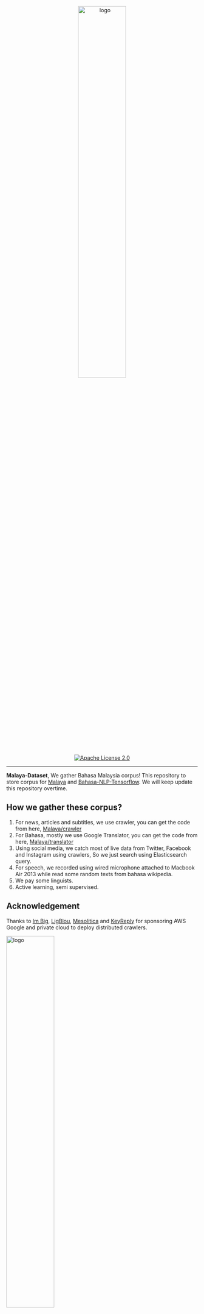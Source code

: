 <p align="center">
    <a href="#readme">
        <img alt="logo" width="50%" src="wordcloud.png">
    </a>
</p>
<p align="center">
  <a href="https://github.com/huseinzol05/Malaya-Dataset/blob/master/LICENSE"><img alt="Apache License 2.0" src="https://img.shields.io/badge/License-Apache--2.0-yellow.svg"></a>
</p>

---

**Malaya-Dataset**, We gather Bahasa Malaysia corpus! This repository to store corpus for [Malaya](https://github.com/huseinzol05/Malaya) and [Bahasa-NLP-Tensorflow](https://github.com/huseinzol05/Bahasa-NLP-Tensorflow). We will keep update this repository overtime.

## How we gather these corpus?

1. For news, articles and subtitles, we use crawler, you can get the code from here, [Malaya/crawler](https://github.com/huseinzol05/Malaya/tree/master/crawl)
2. For Bahasa, mostly we use Google Translator, you can get the code from here, [Malaya/translator](https://github.com/huseinzol05/Malaya/tree/master/translator)
3. Using social media, we catch most of live data from Twitter, Facebook and Instagram using crawlers, So we just search using Elasticsearch query.
4. For speech, we recorded using wired microphone attached to Macbook Air 2013 while read some random texts from bahasa wikipedia.
5. We pay some linguists.
6. Active learning, semi supervised.

## Acknowledgement

Thanks to [Im Big](https://www.facebook.com/imbigofficial/), [LigBlou](https://www.facebook.com/ligblou), [Mesolitica](https://mesolitica.com/) and [KeyReply](https://www.keyreply.com/) for sponsoring AWS Google and private cloud to deploy distributed crawlers.

<img alt="logo" width="50%" src="https://malaya-dataset.s3-ap-southeast-1.amazonaws.com/ligblou-mesolitca-keyreply.png">

## Table of contents
  * [Dictionary](#dictionary)
    * [73k English-Malay](#73k-english-malay)
    * [200k English-Malay](#200k-english-malay)
    * [90k synonym](#90k-synonym)
    * [Dictionary, 24550 unique words](#dictionary-24550-unique-words)
    * [Dialect](#dialect)
    * [Ngrams](#ngrams)
  * [Lexicon](#lexicon)
    * [sentiment](#sentiment)
    * [emotion](#emotion)
  * [Tagging](#tagging)
    * [Dependency](#dependency)
    * [Part of Speech](#part-of-speech)
    * [Entities](#entities-json)
  * [Sentiment](#sentiment-1)
    * [sentiment News](#sentiment-news)
    * [sentiment Twitter](#sentiment-twitter)
    * [sentiment Multidomain](#sentiment-multidomain)
    * [Polarity](#polarity)
  * [Corpus](#corpus)
    * [Audience Nationality](#audience-nationality)
    * [Emotion](#emotion-1)
    * [Gender](#gender)
    * [Insincere question](#insincere-question)
    * [Irony](#irony)
    * [Language Detection](#language-detection)
    * [Malaysia Entities](#malaysia-entities)
    * [Malaysia Topics](#malaysia-topics)
    * [Political landscape](#political-landscape)
    * [Sarcastic news-headline](#sarcastic-news-headline)
    * [Subjectivity](#subjectivity)
    * [Toxicity](#toxicity)
  * [News](#news)
    * [Fake News](#fake-news)
    * [News, crawled](#news-crawled)
    * [30k News](#30k-news)
    * [Articles](#articles)
    * [CNN](#cnn-news)
  * [Speech](#speech)
    * [Tolong sebut](#tolong-sebut)
    * [Wikipedia](#wikipedia)
    * [Manglish](#manglish)
  * [Optical Character Recognition](#optical-character-recognition)
    * [Malay-to-Jawi](#malay-to-jawi)
    * [Malay handwriting (Satisfy-Regular)](#malay-handwriting-satisfy-regular)
  * [English-Malay translation](#english-malay-translation)
  * [Question-Answer](#question-answer)
    * [General](#general)
    * [SQUAD](#squad)
  * [Normalization](#normalization)
    * [Normalize](#normalize)
    * [Stemmer](#stemmer)
  * [Text-similarity](#text-similarity)
    * [Quora](#quora)
    * [SNLI](#snli)
  * [Dumping](#dumping)
    * [Karangan sekolah](#karangan-sekolah)
    * [Wikipedia](#wikipedia-1)
    * [Instagram](#instagram)
    * [Twitter](#twitter)
    * [Public news](#public-news)
    * [Parliament](#parliament)
    * [Singlish text](#singlish-text)
    * [Singapore news](#singapore-news)
    * [Subtitle](#subtitle)
  * [Crawl](#crawl)
    * [Foodpanda](#foodpanda)
    * [Klook](#klook)
    * [IIUM-Confession](#iium-confession)
    * [Wattpad](#wattpad)
  * [Suggestion](#suggestion)
  * [Citation](#citation)
  * [Donation](#donation)

## [Dictionary](dictionary)

**_Not an official released from Dewan Bahasa._**

#### 73k English-Malay

Total size: 1.1 MB

Originally posted by Facebook, https://dl.fbaipublicfiles.com/arrival/dictionaries/en-ms.txt

#### [200k English-Malay](dictionary/200k-english-malay)

Total size: 6.9 MB

#### [90k synonym](dictionary/synonym)

Total size: 4.7 MB    

#### [Dictionary, 24550 unique words](dictionary/dictionary)

Total size: 428 KB

#### [Dialect](dictionary/dialect)

Glossaries for,

1. johor
2. kedah
3. kelantan
4. negeri sembilan
5. melaka
6. pahang
7. penang
8. sukuan

Its a html table structure from http://prpm.dbp.gov.my/Cari1?keyword=%3d&d=150348&

#### [Ngrams](dictionary/ngram)

Total size: 92 MB

Unigram and Bigram collected from news, structure,
```python
{'saya': 1000}
```

## [Lexicon](lexicon)

Malaya provided lexicon generator to induce new lexicons, https://malaya.readthedocs.io/en/latest/Lexicon.html

#### [sentiment](lexicon/sentiment.json)

```python
{'negative': ['str1','str2'], 'positive': ['str3','str4']}
```

#### [emotion](lexicon/emotion.json)

```python
{'anger': ['str1'], 'fear': ['str2'], 'joy': ['str3'], 'love': ['str4'], 'sadness': ['str5'], 'surprise': ['str6']}
```

## [Tagging](tagging)

#### [Dependency](tagging/dependency)

Total size: 24.1 MB

#### [Part-of-Speech](tagging/part-of-speech)

Total size: 3.1 MB

1. ADJ - Adjective, kata sifat
2. ADP - Adposition
3. ADV - Adverb, kata keterangan
4. ADX - Auxiliary verb, kata kerja tambahan
5. CCONJ - Coordinating conjuction, kata hubung
6. DET - Determiner, kata penentu
7. NOUN - Noun, kata nama
8. NUM - Number, nombor
9. PART - Particle
10. PRON - Pronoun, kata ganti
11. PROPN - Proper noun, kata ganti nama khas
12. SCONJ - Subordinating conjunction
13. SYM - Symbol
14. VERB - Verb, kata kerja
15. X - Other

Thank you [UD_Indonesian-GSD](https://github.com/UniversalDependencies/UD_Indonesian-GSD) for open-sourced Indonesia POS dataset, Malaya use it to transfer knowledge.

#### [Entities, JSON](tagging/entities)

Total size: 3.1 MB

1. OTHER - Other
2. law - law, regulation, related law documents, documents, etc
3. location - location, place
4. organization - organization, company, government, facilities, etc
5. person - person, group of people, believes, etc
6. quantity - numbers, quantity
7. time - date, day, time, etc
8. event - unique event happened, etc

Thank you [indonesia-ner](https://github.com/yusufsyaifudin/indonesia-ner) for open-sourced Indonesia entity dataset, Malaya use it to transfer knowledge.

## [Sentiment](sentiment)

#### [Sentiment News](sentiment/news-sentiment)

Total size: 496 KB

1. Positive
2. Negative

#### [Sentiment Twitter](sentiment/twitter-sentiment)

Total size: 50.6 MB

1. Positive
2. Negative

#### [Sentiment Multidomain](sentiment/multidomain-sentiment)

Total size: 159 KB

1. Amazon review, Positive and Negative
2. IMDB review, Positive and Negative
3. Yelp review, Positive and Negative

#### [Polarity](sentiment/polarity)

Total size: 1.3 MB

1. Positive
2. Negative

## [Corpus](corpus)

#### [Audience Nationality](corpus/audience)

Total size: 246 KB

1. constituency
2. national

#### [Emotion](corpus/emotion)

Total size: 41.2 MB

1. Anger
2. Fear
3. Joy
4. Love
5. Sadness
6. Surprise

#### [Gender](corpus/gender)

Total size: 2.2 MB

1. Unknown
2. Male
3. Female
4. Brand

#### [Insincere question](corpus/insincere-question)

Total size: 60.4 MB

1. Negative
2. Positive

#### [Irony](corpus/irony)

Total size: 465 KB

1. Positive
2. Negative

#### [Language-detection](corpus/language-detection)

1. english
2. malay
3. indonesia
4. rojak
5. manglish
6. others

#### [Malaysia-entities](corpus/malaysia-entities)

Social media texts related to Malaysia entities.

Total size: 190.1 MB

<details><summary>Complete list (210 entities)</summary>

1. mahathir
2. anwar ibrahim
3. najib razak
4. pakatan harapan
5. syed saddiq
6. parti keadilan rakyat
7. umno
8. barisan nasional
9. parti islam semalaysia
10. nurul izzah
11. tunku ismail idris
12. mca
13. democratic action party
14. parti amanah
15. ppbm
16. mic
17. tun daim zainuddin
18. datuk seri abdul hadi awang
19. majlis pakatan harapan
20. wan azizah
21. parti pribumi bersatu malaysia
22. datuk seri azmin ali
23. datuk johari abdul
24. tengku razaleigh hamzah
25. tan sri dr rais yatim
26. rafizi ramli
27. bersatu
28. bernama
29. donald trump
30. perkasa
31. tan sri mokhzani mahathir
32. rais yatim
33. anthony loke siew fook
34. rosmah mansur
35. arul kanda
36. zeti aziz
37. robert kuok
38. hassan merican
39. ks jomo
40. jho low
41. kadir jasin
42. zakir naik
43. bung mokhtar
44. shafie apdal
45. ariff md yusof
46. felda
47. dato vida
48. jabatan perancangan bandar desa
49. jabatan perdana menteri malaysia
50. kementerian kewangan malaysia
51. kementerian dalam negeri malaysia
52. kementerian perdagangan dalam negeri hal ehwal pengguna malaysia
53. kementerian luar negeri malaysia
54. kementerian pertahanan malaysia
55. kementerian pendidikan malaysia
56. kementerian pembangunan luar bandar
57. kementerian kerja raya malaysia
58. kementerian kesihatan malaysia
59. kementerian komunikasi multimedia malaysia
60. kementerian perumahan kerajaan tempatan malaysia
61. kementerian pelancongan kebudayaan malaysia
62. kementerian pengangkutan malaysia
63. kementerian pembangunan wanita keluarga masyarakat malaysia
64. kementerian pertanian industri asas tani
65. kementerian perusahaan perladangan komoditi
66. kementerian perdagangan antarabangsa industri
67. kementerian sains teknologi inovasi malaysia
68. kementerian sumber manusia malaysia
69. kementerian sumber asli alam sekitar malaysia
70. kementerian wilayah persekutuan malaysia
71. kementerian tenaga teknologi hijau air malaysia
72. jabatan perkhidmatan awam malaysia
73. jabatan kemajuan islam (jakim) department of islamic development
74. jabatan parlimen malaysia
75. agensi kelayakan malaysia
76. agensi penguatkuasaan maritim malaysia
77. bahagian istiadat urusetia persidangan antarabangsa
78. bahagian hal ehwal undang-undang
79. bahagian kabinet perlembangan perhubungan antara kerajaan
80. bahagian kemajuan wilayah persekutuan perancangan lembah klang
81. bahagian keselamatan negara
82. bahagian pengurusan hartanah
83. bahagian pengurusan perkhidmatan sumber manusia
84. bahagian penyelidikan
85. biro bantuan guaman
86. biro pengaduan awam
87. biro tatanegara
88. istana negara
89. institut kefahaman islam malaysia
90. institut latihan kehakiman perundangan
91. pejabat ketua setiausaha negara
92. pejabat perdana menteri
93. jabatan peguam negara
94. majlis agama islam wilayah persekutuan
95. masjid negara
96. pejabat ketua pegawai keselamatan kerajaan malaysia
97. pejabat setiausaha persekutuan sabah
98. perpustakaan kuala lumpur
99. pejabat setiausaha persekutuan sarawak
100. lembaga tabung haji
101. penasihat sains
102. jabatan audit negara malaysia
103. jabatan pertahanan awam malaysia
104. suruhanjaya pengankutan awam darat
105. perbendaharaan malaysia
106. majlis tindakan ekonomik negara
107. jabatan perangkaan (jp) department of statistics
108. polis diraja malaysia
109. ikatan relawan rakyat malaysia
110. jabatan penjara malaysia
111. jabatan pendaftaran negara malaysia
112. lembaga penapisan filem
113. jabatan imigresen malaysia
114. suruhanjaya syarikat malaysia
115. suruhanjaya koperasi malaysia
116. perbadanan harta intelek malaysia
117. bank kerjasama rakyat malaysia
118. perbadanan nasional berhad
119. maktab koperasi malaysia
120. suruhanjaya persaingan malaysia
121. institut diplomasi hal ehwal luar negeri
122. angkatan tentera malaysia
123. tentera darat malaysia
124. tentera udara diraja malaysia
125. tentera laut diraja malaysia
126. program latihan khidmat negara
127. dewan bahasa pustaka
128. institut pendidikan guru malaysia
129. perbadanan tabung pendidikan tinggi nasional
130. institut terjemahan negara malaysia
131. kejora
132. felcra
133. risda
134. jabatan kerja raya malaysia
135. lembaga lebuhraya malaysia
136. lembaga jurutera malaysia
137. lembaga pembangunan industri pembinaan
138. institut jantung negara
139. klinik 1malaysia
140. insitut kanser negara
141. radio televisyen malaysia
142. suruhanjaya komunikasi multimedia malaysia
143. jabatan penerangan malaysia
144. jabatan perancangan bandar desa semenanjung malaysia
145. jabatan bomba penyelamat malaysia
146. jabatan perumahan negara
147. jabatan kerajaan tempatan
148. jabatan landskap negara
149. jabatan pengurusan sisa pepejal negara
150. tribunal perumahan pengurusan strata
151. perbadanan pengurusan sisa pepejal pembersihan awam
152. jabatan pelancongan malaysia
153. jabatan pengangkutan jalan
154. jabatan penerbangan awam
155. lembaga pelabuhan klang
156. jabatan laut malaysia
157. jabatan keselamatan jalan raya
158. lembaga pelabuhan kuantan
159. lembaga pelabuhan johor
160. lembaga pelabuhan pulau pinang
161. jabatan kebajikan masyarakat malaysia
162. institut penyelidikan kemajuan pertanian malaysia
163. lembaga kemajuan ikan malaysia
164. lembaga pemasaran pertanian persekutuan
165. jabatan pertanian malaysia
166. lembaga pertubuhan peladang
167. lembaga kemajuan pertanian kemubu
168. lembaga kemajuan pertanian muda
169. jabatan perikanan
170. jabatan perkhidmatan veterinar
171. lembaga perindustrian nanas malaysia
172. tabung ekonomi kumpulan usaha niaga
173. bank pertanian
174. lembaga minyak sawit malaysia
175. lembaga pembangunan pelaburan malaysia
176. agensi nuklear malaysia
177. institut penyelidikan teknologi nuklear malaysia
178. pusat sains negara
179. jabatan kimia malaysia
180. jabatan meteorologi malaysia
181. jabatan perkhidmatan awam
182. institut tadbiran awam negara
183. jabatan agama islam wilayah persekutuan
184. jabatan tenaga kerja semenanjung malaysia
185. jabatan alam sekitar
186. jabatan pengairan saliran
187. jabatan tanah galian wilayah persekutuan
188. jabatan perlindungan hidupan liar taman negara
189. dewan bandaraya kuala lumpur
190. perbadanan putrajaya
191. perbadanan labuan
192. jabatan bekalan air
193. jabatan perkhidmatan pembetungan
194. suruhanjaya tenaga
195. suruhanjaya perkhidmatan air negara
196. malaysian green technology corporation
197. yayasan hijau malaysia
198. mahkamah persekutuan
199. mahkamah syariah wilayah persekutuan
200. suruhanjaya perdagangan komoditi
201. suruhanjaya perkhidmatan awam
202. suruhanjaya perkhidmatan pendidikan
203. suruhanjaya pilihan raya
204. suruhanjaya pencegahan rasuah malaysia
205. tribunal perkhidmatan awam
206. unit khas teknologi tinggi
207. unit pemodenan tadbiran perancangan pengurusan malaysia
208. unit perancang ekonomi
209. unit penyelarasan pelaksanaan
210. urusetia persidangan antarabangsa protokol

</details>

#### [Malaysia Topics](corpus/malaysia-topics)

Social media texts related to Malaysia topics.

Total size: 322.4 MB

<details><summary>Complete list (249 topics)</summary>

1. ganja
2. orang asli
3. kaum cina
4. k-pop
5. kaum india
6. pos laju
7. hari raya aidilfitri
8. hari raya aidiladha
9. syarikat permulaan
10. isu tanah
11. kaum melayu
12. facebook
13. keluar parti
14. sabotaj parti
15. kotak undi
16. humanoid
17. kemalangan penumpang cedera
18. kemalangan maut
19. individu penjara
20. kes rogol
21. kes cabul
22. kes rompakan
23. kes ragut
24. cambridge analytica
25. kokain
26. bebas tahanan
27. sosial media
28. twitter
29. instagram
30. mati dipukul
31. pengedar dadah
32. kematian wabak
33. letupan bom
34. isu dadah
35. isu bmf
36. isu diesel
37. isu china
38. isu saudi arabia
39. unifi
40. piala thomas
41. fifa
42. bahasa pengaturcaraan
43. baling botol
44. perkahwinan kanak-kanak
45. produk berbahaya
46. musim durian
47. world cup
48. motogp
49. euro 2020
50. ask me a question
51. thai cave
52. racist
53. bola sepak
54. hockey
55. sepak takraw
56. reformasi
57. deepavali
58. chinese new year
59. lazada sells
60. shopee sells
61. e-sport
62. valve corporation
63. dota2
64. counter strike global-offensive
65. asean football organization
66. blackpink
67. kecurian kereta
68. kecurian motosikal
69. youtube rewind
70. pewdiepie
71. isu tiket
72. kuota haji
73. tsunami
74. kes lemas
75. kes buang bayi
76. kes pecah rumah
77. paedophilia
78. kes luar nikah
79. kes tangkap basah
80. kes bawah umur
81. pdrm
82. 1mdb
83. gst
84. sst
85. tiga penjuru
86. pilihan raya umum
87. pilihan raya kecil
88. pusat daerah mangundi
89. masalah air
90. rumah mampu milik
91. pendidikan
92. sekolah
93. universiti
94. maktab rendah sains mara
95. kesihatan
96. hutang negara
97. ekonomi
98. sosial
99. menteri besar kedah
100. menteri besar perak
101. menteri besar perlis
102. menteri besar selangor
103. menteri besar johor
104. menteri besar kelantan
105. menteri besar terengganu
106. menteri besar negeri sembilan
107. felda
108. kwsp
109. sosco
110. bank malaysia
111. bank negara
112. perdana menteri
113. timbalan perdana menteri
114. menteri dalam negeri
115. menteri kewangan
116. menteri pertahanan
117. menteri belia dan sukan
118. majlis penasihat
119. skim peduli sihat
120. ptptn
121. projek mega
122. gaji minimum
123. menyiasat skandal
124. highway tol
125. tabung haji
126. tentera malaysia
127. infrastruktur
128. kos sara hidup
129. pengangkutan awam
130. perkhidmatan awam
131. isu wanita
132. survei institut darul ehsan
133. inisiatif peduli rakyat
134. teknologi
135. internet
136. kecerdasan buatan
137. ahli dewan undangan negeri
138. suruhanjaya pilihan raya malaysia
139. kertas undi
140. akta pilihan raya
141. undi pos
142. undi rosak
143. harga minyak
144. petrol
145. subsidi kerajaan
146. mh370
147. gaji menteri
148. jabatan bubar
149. telekom malaysia
150. agama
151. lgbt
152. agama islam
153. masyarakat
154. liberalisme
155. kapitalisme
156. idealogi
157. parlimen
158. pusat transformasi bandar
159. institut diraja
160. tsunami fitnah
161. makro-ekonomi
162. mikro-ekonomi
163. pasaran saham malaysia
164. pendapatan negara
165. nilai ringgit jatuh
166. gaji median
167. bursa malaysia
168. malaysia baru
169. keluar parlimen
170. dewan rakyat
171. tabung harapan
172. isu singapura
173. isu rohingya
174. isu syria
175. malaysia-indonesia
176. isu gaza
177. isu palestin
178. isu yaman
179. harimau malaya
180. isu kuil
181. isu lynas
182. isu masjid
183. isu sosma
184. isu ecrl
185. royalti minyak
186. kes rasuah
187. kewangan dan perniagaan
188. saham dan komoditi
189. isu kerugian
190. bumiputera
191. alam sekitar
192. isu kemiskinan
193. sumber asli
194. pertanian malaysia
195. pertanian durian
196. pertanian padi
197. pertanian getah
198. pertanian kelapa sawit
199. pertanian pisang
200. pertanian nenas
201. akuakultur malaysia
202. hortikultur malaysia
203. icerd
204. yang di-pertuan agong
205. perlembagaan malaysia
206. malaysia airlines
207. malaysia airport
208. kuala lumpur international airport
209. malacca airport
210. bintulu airport
211. kota kinabalu airport
212. kuching airport
213. labuan airport
214. lahad datu airport
215. langkawi airport
216. limbang airport
217. miri airport
218. penang airport
219. sandakan airport
220. sibu airport
221. sultan abdul halim airport
222. sultan haji ahmad shah airport
223. sultan azlan shah airport
224. sultan ismail petra airport
225. sultan mahmud airport
226. tawau airport
227. tioman airport
228. anggota bomba
229. angkatan tentera darat
230. angkatan tentera laut
231. angkatan tentera udara
232. anggota ambulans
233. anggota polis
234. perkhidmatan kehakiman
235. perkhidmatan am persekutuan
236. industri 4.0
237. kumpulan pengganas tempatan
238. kumpulan pengganas asing
239. sultan selangor
240. sultan kedah
241. sultan kelantan
242. sultan perlis
243. sultan johor
244. sultan negeri sembilan
245. sultan terengganu
246. pemilihan agong
247. isu plastik
248. gejala sosial
249. isytihar darurat

</details>

#### [Sarcastic news-headline](corpus/sarcastic-news-headline)

Total size: 1.78 MB

1. Positive
2. Negative

#### [Subjectivity](corpus/subjectivity)

Total size: 1.4 MB

1. Positive
2. Negative

#### [Toxicity](corpus/toxicity)

Total size: 70 MB

Toxicity is multilabels and multiclasses, prefer to use sigmoid / logistic.

1. toxic
2. severe toxic
3. obscene
4. threat
5. insult
6. identity hate

#### [Political landscape](corpus/political-landscape)

Total size: 2 MB

1. Kerajaan (BN)
2. Pembangkang (PAS, DAP, PKR)

## [News](news)

#### [Fake News](news/fake-news)

Total size: 122.2 MB

1. Negative
2. Positive

Malaysia fake news, contributed by [syazanihussin](https://github.com/syazanihussin/FLUX/tree/master/data)

#### [30k News](news/news-30k)

Total size: 66.6 MB

Crawled on Google news using these keywords,

```python
strings = [
    'bank negara OR kewangan malaysia OR kementerian kewangan',
    'mata wang malaysia OR bon malaysia OR saham malaysia',
    'perdagangan malaysia OR ekonomi malaysia OR sosial malaysia',
    'kementerian malaysia',
    'kaum melayu OR kaum cina',
    'stock market malaysia OR saham malaysia',
    'malaysia parliament OR parlimen malaysia',
    'asia OR asean',
    'malaysia property OR hartanah malaysia',
    'artis OR wanita',
    'pendidikan OR kesihatan OR infrastruktur'
    'dr mahathir OR wan zizah OR lim guan eng OR muhyiddin OR mohamad sabu OR azmin ali',
    'umno OR pkr OR mic OR barisan nasional OR parti amanah OR dap',
    'isu kerajaan OR isu pembangkang',
    'politik OR malaysia OR dunia OR bisnes',
    'sukan OR hiburan OR teknologi OR gaya hidup OR automotif'
    'johor OR kedah OR kelantan OR melaka',
    'negeri sembilan OR pahang OR pulau pinang OR perak',
    'perlis OR sabah OR sarawak OR selangor',
    'terengganu OR kuala lumpur OR labuan OR putrajaya',
]
```

#### [News, crawled](news/news-new)

Total size: 308.7 MB

<details><summary>Complete list (462 news)</summary>

1. isu pengedar dadah
2. isu suruhanjaya tenaga
3. isu polis diraja malaysia
4. isu pakatan harapan
5. isu individu penjara
6. isu bumiputera
7. isu anwar ibrahim
8. isu mati dipukul
9. isu isu plastik
10. isu pasaran saham malaysia
11. isu undi rosak
12. isu bank malaysia
13. isu isu rohingya
14. sukan elektronik
15. isu kes buang bayi
16. isu isu singapura
17. isu lembaga pelabuhan johor
18. isu kota kinabalu airport
19. isu jabatan bekalan air
20. isu barisan nasional
21. isu kementerian perdagangan dalam negeri hal ehwal pengguna malaysia
22. isu mh370
23. isu sumber asli
24. isu kes tangkap basah
25. isu lembaga kemajuan ikan malaysia
26. isu paedophilia
27. isu suruhanjaya syarikat malaysia
28. isu suruhanjaya pengankutan awam darat
29. isu jabatan pengangkutan jalan
30. isu tunku ismail idris
31. isu asean football organization
32. isu kes cabul
33. isu lembaga pembangunan industri pembinaan
34. isu kumpulan pengganas tempatan
35. isu isu yaman
36. isu isu wanita
37. isu pejabat setiausaha persekutuan sabah
38. isu bank kerjasama rakyat malaysia
39. isu pusat transformasi bandar
40. isu jabatan parlimen malaysia
41. isu e-sport
42. isu perkhidmatan kehakiman
43. isu bebas tahanan
44. isu jabatan penjara malaysia
45. isu kewangan dan perniagaan
46. isu mahathir
47. isu menteri besar perak
48. isu perkahwinan kanak-kanak
49. isu kementerian perusahaan perladangan komoditi
50. isu kementerian tenaga teknologi hijau air malaysia
51. isu angkatan tentera malaysia
52. isu tioman airport
53. isu institut latihan kehakiman perundangan
54. isu lembaga kemajuan pertanian muda
55. isu tribunal perkhidmatan awam
56. isu datuk seri abdul hadi awang
57. isu lazada sells
58. isu perbadanan harta intelek malaysia
59. isu rosmah mansur
60. isu unit khas teknologi tinggi
61. isu pewdiepie
62. isu liberalisme
63. isu bintulu airport
64. isu perkhidmatan am persekutuan
65. isu agensi nuklear malaysia
66. isu sultan johor
67. isu k-pop
68. isu mic
69. isu humanoid
70. isu alam sekitar
71. isu perpustakaan kuala lumpur
72. isu institut kefahaman islam malaysia
73. isu jabatan perumahan negara
74. isu institut penyelidikan teknologi nuklear malaysia
75. isu jabatan penerbangan awam
76. isu lembaga pelabuhan pulau pinang
77. isu jabatan tanah galian wilayah persekutuan
78. isu kementerian kesihatan malaysia
79. .DS_Store
80. isu kes ragut
81. isu institut tadbiran awam negara
82. isu deepavali
83. isu bahasa pengaturcaraan
84. isu jabatan kebajikan masyarakat malaysia
85. isu menteri besar selangor
86. isu pertanian nenas
87. isu ikatan relawan rakyat malaysia
88. isu suruhanjaya pilihan raya malaysia
89. isu musim durian
90. isu isu diesel
91. isu pejabat perdana menteri
92. isu industri 4.0
93. isu kementerian kerja raya malaysia
94. isu malaysia airport
95. isu 1mdb
96. isu angkatan tentera laut
97. isu jabatan perikanan
98. isu isu kuil
99. isu menteri besar kedah
100. isu pejabat ketua setiausaha negara
101. isu letupan bom
102. isu yang di-pertuan agong
103. isu isu syria
104. isu sultan ismail petra airport
105. isu kuala lumpur international airport
106. isu parti keadilan rakyat
107. isu radio televisyen malaysia
108. isu lembaga pemasaran pertanian persekutuan
109. isu instagram
110. isu mca
111. isu jabatan landskap negara
112. isu sandakan airport
113. isu kes rompakan
114. isu lembaga pelabuhan kuantan
115. isu isu dadah
116. isu kapitalisme
117. isu kementerian pengangkutan malaysia
118. isu langkawi airport
119. isu kokain
120. isu sibu airport
121. isu makanan malaysia
122. isu kemalangan penumpang cedera
123. isu istana negara
124. isu fifa
125. isu perbendaharaan malaysia
126. isu masalah air
127. isu isu gaza
128. isu majlis penasihat
129. isu jabatan pengairan saliran
130. isu tabung ekonomi kumpulan usaha niaga
131. isu pertanian kelapa sawit
132. isu syed saddiq
133. isu bahagian hal ehwal undang-undang
134. isu institut terjemahan negara malaysia
135. isu pertanian malaysia
136. isu majlis agama islam wilayah persekutuan
137. isu zakir naik
138. isu nurul izzah
139. isu kuching airport
140. isu donald trump
141. isu telekom malaysia
142. isu menteri besar kelantan
143. isu royalti minyak
144. isu kementerian perdagangan antarabangsa industri
145. isu nilai ringgit jatuh
146. isu kos sara hidup
147. isu isytihar darurat
148. isu twitter
149. isu lembaga jurutera malaysia
150. isu ahli dewan undangan negeri
151. isu tribunal perumahan pengurusan strata
152. isu orang asli
153. isu jabatan pertahanan awam malaysia
154. isu dewan bahasa pustaka
155. isu angkatan tentera udara
156. isu perbadanan nasional berhad
157. isu kematian wabak
158. isu kes lemas
159. isu pendidikan
160. isu kadir jasin
161. isu hari raya aidiladha
162. isu racist
163. isu ks jomo
164. isu bersatu
165. isu datuk johari abdul
166. isu pdrm
167. mata wang digital
168. isu bursa malaysia
169. isu bernama
170. isu maktab koperasi malaysia
171. isu kesihatan
172. isu anthony loke siew fook
173. isu menteri besar terengganu
174. isu shopee sells
175. isu agama islam
176. isu sultan haji ahmad shah airport
177. isu lembaga kemajuan pertanian kemubu
178. isu kes luar nikah
179. isu menteri pertahanan
180. isu tsunami
181. isu wan azizah
182. isu gaji menteri
183. kecerdasan buatan
184. isu tawau airport
185. isu parti pribumi bersatu malaysia
186. isu agensi penguatkuasaan maritim malaysia
187. isu institut penyelidikan kemajuan pertanian malaysia
188. isu akta pilihan raya
189. isu gaji median
190. isu bahagian penyelidikan
191. isu tentera malaysia
192. isu majlis pakatan harapan
193. isu hutang negara
194. isu isu palestin
195. isu subsidi kerajaan
196. isu counter strike global-offensive
197. isu tan sri mokhzani mahathir
198. isu universiti
199. isu pertanian getah
200. isu sultan kedah
201. isu kementerian pembangunan wanita keluarga masyarakat malaysia
202. isu jabatan imigresen malaysia
203. isu youtube rewind
204. isu shafie apdal
205. isu bahagian kemajuan wilayah persekutuan perancangan lembah klang
206. isu rais yatim
207. isu icerd
208. isu menteri belia dan sukan
209. isu jabatan kimia malaysia
210. isu perkasa
211. isu kuota haji
212. isu sepak takraw
213. isu tan sri dr rais yatim
214. isu sosial media
215. isu saham dan komoditi
216. isu valve corporation
217. isu infrastruktur
218. isu jabatan bomba penyelamat malaysia
219. isu hassan merican
220. isu pilihan raya kecil
221. isu felcra
222. isu malaysia airlines
223. isu bahagian keselamatan negara
224. isu malaysia-indonesia
225. isu tabung haji
226. isu pertanian durian
227. isu institut diraja
228. isu skim peduli sihat
229. isu menteri besar johor
230. isu kes pecah rumah
231. isu world cup
232. isu suruhanjaya perkhidmatan awam
233. isu lgbt
234. isu ariff md yusof
235. isu rafizi ramli
236. isu jabatan pendaftaran negara malaysia
237. isu jabatan perdana menteri malaysia
238. isu insitut kanser negara
239. isu kaum melayu
240. isu pengangkutan awam
241. isu perkhidmatan awam
242. isu jabatan pelancongan malaysia
243. isu kecurian kereta
244. isu jabatan peguam negara
245. isu kementerian wilayah persekutuan malaysia
246. isu facebook
247. isu sultan selangor
248. isu kertas undi
249. isu suruhanjaya perkhidmatan pendidikan
250. isu masjid negara
251. isu isu ecrl
252. isu sabotaj parti
253. aplikasi malaysia
254. isu penasihat sains
255. isu unit penyelarasan pelaksanaan
256. isu dato vida
257. isu isu masjid
258. isu parti islam semalaysia
259. isu hari raya aidilfitri
260. isu isu bmf
261. isu kementerian komunikasi multimedia malaysia
262. isu bola sepak
263. isu jabatan tenaga kerja semenanjung malaysia
264. isu kementerian sains teknologi inovasi malaysia
265. isu kumpulan pengganas asing
266. isu rumah mampu milik
267. isu isu kemiskinan
268. isu kementerian pelancongan kebudayaan malaysia
269. isu menteri besar negeri sembilan
270. isu undi pos
271. isu tiga penjuru
272. isu lembaga tabung haji
273. isu jabatan perancangan bandar desa semenanjung malaysia
274. isu euro 2020
275. isu kaum india
276. isu idealogi
277. isu biro pengaduan awam
278. isu isu tanah
279. isu sosial
280. isu thai cave
281. pengaturcaraan
282. isu perdana menteri
283. isu pertanian padi
284. isu anggota polis
285. isu institut diplomasi hal ehwal luar negeri
286. isu suruhanjaya pilihan raya
287. isu pilihan raya umum
288. isu miri airport
289. isu lembaga pertubuhan peladang
290. isu petrol
291. isu ptptn
292. isu kementerian dalam negeri malaysia
293. isu harimau malaya
294. isu tentera laut diraja malaysia
295. isu malaysia baru
296. isu anggota bomba
297. isu teknologi
298. isu akuakultur malaysia
299. isu unit perancang ekonomi
300. isu dewan rakyat
301. isu survei institut darul ehsan
302. isu bahagian pengurusan perkhidmatan sumber manusia
303. isu jabatan kerajaan tempatan
304. isu isu saudi arabia
305. isu pusat sains negara
306. isu unifi
307. isu inisiatif peduli rakyat
308. isu jabatan agama islam wilayah persekutuan
309. isu syarikat permulaan
310. isu jabatan audit negara malaysia
311. isu parlimen
312. isu highway tol
313. isu kecerdasan buatan
314. isu gaji minimum
315. isu blackpink
316. isu pejabat setiausaha persekutuan sarawak
317. isu jabatan penerangan malaysia
318. isu jabatan kemajuan islam (jakim) department of islamic development
319. isu kecurian motosikal
320. isu masyarakat
321. isu yayasan hijau malaysia
322. isu kementerian kewangan malaysia
323. isu bung mokhtar
324. isu suruhanjaya perdagangan komoditi
325. isu sekolah
326. isu malaysian green technology corporation
327. isu hockey
328. isu bank pertanian
329. isu kementerian sumber manusia malaysia
330. isu tengku razaleigh hamzah
331. isu keluar parti
332. isu sultan perlis
333. isu kementerian pembangunan luar bandar
334. isu pendapatan negara
335. isu suruhanjaya perkhidmatan air negara
336. isu isu kerugian
337. isu piala thomas
338. isu jabatan pertanian malaysia
339. isu suruhanjaya persaingan malaysia
340. isu agensi kelayakan malaysia
341. isu dewan bandaraya kuala lumpur
342. isu tun daim zainuddin
343. isu jabatan perlindungan hidupan liar taman negara
344. isu menteri besar perlis
345. isu projek mega
346. isu program latihan khidmat negara
347. isu klinik 1malaysia
348. isu najib razak
349. isu harga minyak
350. isu hortikultur malaysia
351. isu democratic action party
352. isu zeti aziz
353. isu kementerian pendidikan malaysia
354. isu lembaga pembangunan pelaburan malaysia
355. isu tentera udara diraja malaysia
356. isu keluar parlimen
357. isu lahad datu airport
358. isu isu sosma
359. isu kwsp
360. isu pusat daerah mangundi
361. isu perbadanan putrajaya
362. isu anggota ambulans
363. isu kementerian pertahanan malaysia
364. isu penang airport
365. isu isu lynas
366. isu pejabat ketua pegawai keselamatan kerajaan malaysia
367. isu ask me a question
368. isu kejora
369. isu mahkamah syariah wilayah persekutuan
370. isu gejala sosial
371. isu perbadanan pengurusan sisa pepejal pembersihan awam
372. isu jabatan pengurusan sisa pepejal negara
373. isu ekonomi
374. isu isu tiket
375. isu mikro-ekonomi
376. isu kes rasuah
377. isu suruhanjaya pencegahan rasuah malaysia
378. isu menteri kewangan
379. isu suruhanjaya koperasi malaysia
380. isu menyiasat skandal
381. isu labuan airport
382. isu ppbm
383. isu sultan negeri sembilan
384. isu kotak undi
385. isu pemilihan agong
386. isu perbadanan labuan
387. isu isu china
388. isu sultan azlan shah airport
389. isu sultan abdul halim airport
390. isu baling botol
391. isu malacca airport
392. isu bank negara
393. isu kes rogol
394. isu kes bawah umur
395. isu datuk seri azmin ali
396. mata wang malaysia
397. isu pos laju
398. isu tabung harapan
399. isu majlis tindakan ekonomik negara
400. isu pelancongan malaysia
401. isu perlembagaan malaysia
402. isu jabatan perkhidmatan pembetungan
403. isu dota2
404. isu timbalan perdana menteri
405. isu sst
406. isu umno
407. isu ganja
408. isu kaum cina
409. isu jho low
410. isu robert kuok
411. isu lembaga penapisan filem
412. isu parti amanah
413. isu reformasi
414. isu jabatan perkhidmatan awam malaysia
415. isu unit pemodenan tadbiran perancangan pengurusan malaysia
416. isu kemalangan maut
417. isu jabatan keselamatan jalan raya
418. isu kementerian pertanian industri asas tani
419. isu chinese new year
420. isu cambridge analytica
421. isu gst
422. isu jabatan meteorologi malaysia
423. isu jabatan kerja raya malaysia
424. isu sultan mahmud airport
425. isu makro-ekonomi
426. isu kementerian sumber asli alam sekitar malaysia
427. isu jabatan laut malaysia
428. isu jabatan perkhidmatan awam
429. isu sultan kelantan
430. isu jabatan perancangan bandar desa
431. isu biro bantuan guaman
432. isu mahkamah persekutuan
433. isu tentera darat malaysia
434. isu pertanian pisang
435. isu institut jantung negara
436. isu institut pendidikan guru malaysia
437. isu arul kanda
438. isu biro tatanegara
439. isu sultan terengganu
440. aset digital
441. isu lembaga minyak sawit malaysia
442. isu sosco
443. isu risda
444. isu lembaga perindustrian nanas malaysia
445. isu kementerian luar negeri malaysia
446. isu produk berbahaya
447. isu suruhanjaya komunikasi multimedia malaysia
448. isu bahagian kabinet perlembangan perhubungan antara kerajaan
449. isu agama
450. isu lembaga pelabuhan klang
451. isu motogp
452. isu maktab rendah sains mara
453. isu perbadanan tabung pendidikan tinggi nasional
454. isu internet
455. isu jabatan perkhidmatan veterinar
456. isu menteri dalam negeri
457. isu lembaga lebuhraya malaysia
458. isu jabatan bubar
459. isu kementerian perumahan kerajaan tempatan malaysia
460. isu tsunami fitnah
461. isu bahagian pengurusan hartanah
462. isu felda

</details>

#### [Articles](news/articles)

Total size: 3.1 MB

1. Filem
2. Kerajaan
3. Pembelajaran
4. Pendidikan
5. Sekolah

#### [CNN News](news/cnn-news)

Consist of body and summarization.

Originally from [Question Answering Corpus](https://github.com/deepmind/rc-data), had permission to translate dataset to another language.

Total size: 453 MB

## [Speech](speech)

#### Tolong sebut

Total size: 276 MB

**Voices contributed by**,

1. `sebut-perkataan-man` voices by [Husein Zolkepli](https://www.linkedin.com/in/husein-zolkepli/)
2. `tolong-sebut` voices by [Khalil Nooh](https://www.linkedin.com/in/khalilnooh/)
3. `sebut-perkataan-woman` voices by [Mas Aisyah Ahmad](https://www.linkedin.com/in/mas-aisyah-ahmad-b46508a9/)

#### Wikipedia

Total size: 1.08 GB

**Voices contributed by**,

1. voices by [Husein Zolkepli](https://www.linkedin.com/in/husein-zolkepli/)

#### Manglish

Total size: 1.9 GB

## [Optical Character Recognition](ocr)

#### Malay-to-Jawi

Total size: 445.3 MB

Dataset is simple, malay label can get from the name [idola.png](ocr/idola.png).

![alt text](ocr/idola.png)

#### Malay handwriting (Satisfy-Regular)

Total size: 194.4 MB

Dataset is simple, malay label can get from the name [syarif.png](ocr/syarif.png).

![alt text](ocr/syarif.png)

## [English-Malay translation](english-malay)

**Output from Google Translate.**

Total size: 91.2 MB

## [Question-Answer](question-answer)

#### [General](question-answer/general)

Total size: 2.5 MB

```
1 mary pergi ke taman. 2 mary pergi ke dapur. 3 husein kembali ke pejabat.
4 husein perjalanan ke lorong. 5 jeff kembali ke bilik tidur. 6 fred berpindah ke lorong.
7 husein berpindah ke bilik mandi. 8 jeff kembali ke taman. 9 jeff kembali ke dapur.
10 fred kembali ke taman. 11 mary mendapat bola sepak di sana. 12 mary menyerahkan bola sepak kepada jeff.
13 apa yang mary berikan kepada jeff? <> bola sepak <> 12.
14 husein kembali ke lorong. 15 jeff kembali ke bilik tidur. 16 apa yang mary berikan kepada jeff? <> bola sepak <> 12.
17 fred berpindah ke bilik mandi. 18 mary mengambil susu di sana. 19 apa yang mary berikan kepada jeff? <> bola sepak <> 12.
20 fred pergi ke dapur. 21 mary menyerahkan susu itu kepada fred. 22 siapa yang memberikan susu itu kepada fred? <> mary <> 21.
23 fred berpindah ke lorong. 24 jeff pergi ke pejabat. 25 siapa yang mary memberikan susu itu? <> fred <> 21
```

#### [SQUAD](question-answer/squad)

**Translating still in progress**.

Originally from [SQUAD (Stanford Question Answering Dataset)](https://rajpurkar.github.io/SQuAD-explorer/)

Allow to translate to different language, [stated here](https://groups.google.com/forum/#!searchin/squad-stanford-qa/translate%7Csort:date/squad-stanford-qa/tLNlhhMZIFM/x9il9aF2CgAJ), and distributed under the [CC BY-SA 4.0 license](http://creativecommons.org/licenses/by-sa/4.0/legalcode).

## [Normalization](normalization)

#### [Normalize](normalization/normalize)

Total size: 2.6 MB

#### [Stemmer](normalization/stemmer)

Total size: 6.5 MB

1. News stemming
2. Wikipedia stemming

## [Text similarity](text-similarity)

#### [Quora](text-similarity/quora)

Originally from [First Quora Dataset Release: Question Pairs](https://data.quora.com/First-Quora-Dataset-Release-Question-Pairs), protected by [Terms of Service](https://www.quora.com/about/tos), allowing for non-commercial use.

Total size: 60.8 MB

#### [SNLI](text-similarity/snli)

Translated from [The Stanford Natural Language Inference (SNLI) Corpus](https://nlp.stanford.edu/projects/snli/.)

Total size: 55 MB

## [Dumping](dumping)

#### [Karangan sekolah](dumping/karangan-sekolah)

Total size: 221 KB

#### Wikipedia

Total size: 240.2 MB, 1663373 sentences, [download link](https://huseinhouse-storage.s3-ap-southeast-1.amazonaws.com/bert-bahasa/dumping-wiki-6-july-2019.json).

Total size: 255.1 MB, 1303844 sentences, [download link](https://huseinhouse-storage.s3-ap-southeast-1.amazonaws.com/bert-bahasa/dumping-wiki-20-july-2019.json).

**RAW**, Total size: 243.2 MB, 1748387 sentences, [download link](https://malaya-dataset.s3-ap-southeast-1.amazonaws.com/wikidump1-raw.json)

#### Instagram

Total size: 418.2 MB, 695571 sentences, [download link](https://huseinhouse-storage.s3-ap-southeast-1.amazonaws.com/bert-bahasa/dumping-instagram-6-july-2019.json).

#### Twitter

Total size: 577.5 MB, 10172726 sentences, [download link](https://huseinhouse-storage.s3-ap-southeast-1.amazonaws.com/bert-bahasa/dumping-twitter-6-july-2019.json).

#### Public news

Total size: 57.7 MB, 399251 sentences, [download link](https://huseinhouse-storage.s3-ap-southeast-1.amazonaws.com/bert-bahasa/dumping-news-6-july-2019.json).

#### Parliament

Total size: 46.7 MB, 252095 sentences, [download link](https://huseinhouse-storage.s3-ap-southeast-1.amazonaws.com/bert-bahasa/dumping-parliament-7-july-2019.json).

#### Singlish text

Singlish is a mix of Chinese, Bahasa, Tamil and majority English, singaporean slang.

Random crawled from different singaporean websites and blogs.

Total size: 1.2 GB, 19870766 sentences, [download link](https://huseinhouse-storage.s3-ap-southeast-1.amazonaws.com/bert-bahasa/singlish.txt).

Contributed by [brytjy](https://github.com/brytjy).

#### Singapore news

Total size: 213.1 MB, 1760382 sentences, [download link](https://huseinhouse-storage.s3-ap-southeast-1.amazonaws.com/bert-bahasa/sg-news.txt).

Contributed by [brytjy](https://github.com/brytjy).

#### [Subtitle](dumping/subtitle)

Total size: 1.5 MB

## [Crawl](crawl)

**This is crawled data, proceed with caution**.

#### [Foodpanda](crawl/foodpanda)

Crawled up to 4697 restaurants registered in https://www.foodpanda.my/.

Contain location, restaurant name, star rating, characteristics, delivery methods and food descriptions.

Total size: 94.1 MB

#### [Klook](crawl/klook)

Crawled up to 200 interesting locations from MY and SG klook.

Total size: 10.3 MB

#### [IIUM-Confession](crawl/iium-confession)

Crawled up to 20k confession posts.

Total size: 75.1 MB

#### [Wattpad](crawl/wattpad)

Crawled using keywords,

1. melayu
2. malaysia
3. seram
4. hantu
5. puisi
6. sajak
7. cerita

Crawled up to 7k fiction stories.

Total size: 97 MB

#### [Academia PDF](crawl/pdf)

Crawled up to 42 pdfs related to,

1. melayu
2. sejarah
3. etnik

Total size: 11 MB

## Suggestion

1. Feel free to contact me to request new dataset.

## Citation

1. Please citate the repository if use these corpus.

```
@misc{Malaya-Dataset, We gather Bahasa Malaysia corpus! This repository to store corpus for Malaya,
  author = {Husein, Zolkepli},
  title = {Malaya-Dataset},
  year = {2018},
  publisher = {GitHub},
  journal = {GitHub repository},
  howpublished = {\url{https://github.com/huseinzol05/Malaya-Dataset}}
}
```

2. Please at least email us first before distributing these data. Remember all these hard workings we want to give it for free.
3. What do you see just the data, but nobody can see how much we spent our cost to make it public.

## Donation

<a href="https://www.patreon.com/bePatron?u=7291337"><img src="https://static1.squarespace.com/static/54a1b506e4b097c5f153486a/t/58a722ec893fc0a0b7745b45/1487348853811/patreon+art.jpeg" width="40%"></a>

Or, One time donation without credit card hustle, **7053174643, CIMB Bank, Husein Zolkepli**
